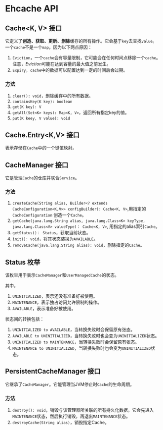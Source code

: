 # Ehcache API

## Cache<K, V> 接口

它定义了**创造、获取、更新、删除**缓存的所有操作。它会基于`key`去查找`value`。
一个`cache`不是一个`map`，因为以下两点原因：
1. `Eviction`，一个`cache`会有容量限制，它可能会在任何时间点移除一个`cache`。注意，*Eviction*可能在达到容量的最大值之前发生。
2. `Expiry`，`cache`中的数据可以配置达到一定的时间后会过期。

### 方法

1. `clear(): void`，删除缓存中的所有数据。
2. `containsKey(K key): boolean`
3. `get(K key): V`
4. `getAll(Set<K> keys): Map<K, V>`，返回所有指定key的值。  
5. `put(K keey, V value): void`

## Cache.Entry<K,V> 接口

表示存储在`Cache`中的一个键值映射。

## CacheManager 接口

它是管理`Cache`的仓库并联合`Service`。

### 方法

1. `createCache(String alias, Builder<? extends CacheConfiguration<K,V>> configBuilder): Cache<K, V>`,用指定的`CacheConfiguration`
    创造一个`Cache`。
2. `getCache(java.lang.String alias, java.lang.Class<K> keyType, java.lang.Class<V> valueType)： Cache<K, V>`,
    用指定的alias索引`Cache`。
3. `getStatus()： Status`，获取当前状态。
4. `init(): void`，将其状态装换为`AVAILABLE`。
5. `removeCache(java.lang.String alias): void`，删除指定的`Cache`。

## Status 枚举

该枚举用于表示`CacheManager`和`UserManagedCache`的状态。

其中，
1. `UNINITIALIZED`，表示还没有准备好被使用。
2. `MAINTENANCE`，表示独占访问允许限制的操作。
3. `AVAILABLE`，表示准备好被使用。

状态间的转换包括：
1. `UNINITIALIZED to AVAILABLE`，当转换失败时会保留原有张态。
2. `AVAILABLE to UNINITIALIZED`，当转换失败时也会变为`UNINITIALIZED`状态。
3. `UNINITIALIZED to MAINTENANCE`，当转换失败时会保留原有张态。
4. `MAINTENANCE to UNINITIALIZED`，当转换失败时也会变为`UNINITIALIZED`状态。

## PersistentCacheManager 接口

它继承了`CacheManager`。它能管理当JVM停止时`Cache`的生命周期。

### 方法

1. `destroy(): void`，销毁与该管理器所关联的所有持久化数据。它会先进入`MAINTENANCE`状态，然后执行销毁，再退出`MAINTENANCE`状态。
2. `destroyCache(String alias)`，销毁指定Cache。